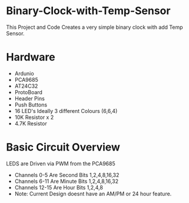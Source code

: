 # Binary-Clock-with-Temp-Sensor

This Project and Code Creates a very simple binary clock with add Temp Sensor.

# Hardware
 
* Ardunio
* PCA9685
* AT24C32
* ProtoBoard
* Header Pins
* Push Buttons
* 16 LED's Ideally 3 different Colours (6,6,4)
* 10K Resistor  x 2
* 4.7K Resistor

# Basic Circuit Overview

LEDS are Driven via PWM from the PCA9685

* Channels 0-5 Are Second Bits 1,2,4,8,16,32
* Channels 6-11 Are Minute Bits 1,2,4,8,16,32
* Channels 12-15 Are Hour Bits 1,2,4,8 
* Note: Current Design doesnt have an AM/PM or 24 hour feature.


